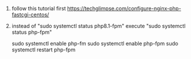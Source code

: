 1. follow this tutorial first https://techglimpse.com/configure-nginx-php-fastcgi-centos/
2. instead of "sudo systemctl status php8.1-fpm" execute "sudo systemctl status php-fpm"

     sudo systemctl enable php-fm
     sudo systemctl enable php-fpm
     sudo systemctl restart  php-fpm
